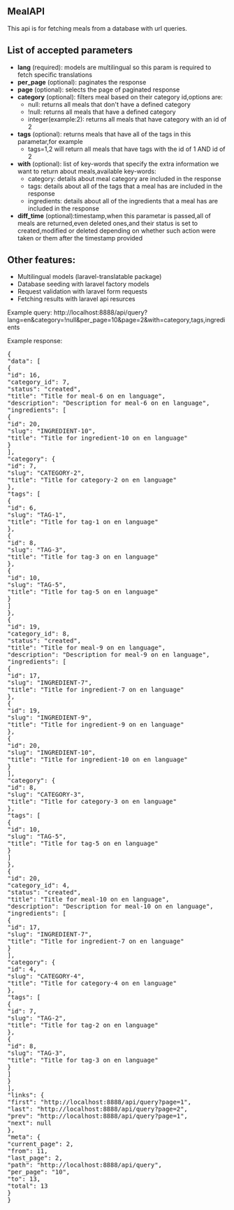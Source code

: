 ## MealAPI

This api is for fetching meals from a database with url queries.

## List of accepted parameters
<ul>
  <li><strong>lang</strong> (required): models are multilingual so this param is required to fetch specific translations</li>
  <li><strong>per_page</strong> (optional): paginates the response</li>
  <li><strong>page</strong> (optional): selects the page of paginated response</li>
  <li><strong>category</strong> (optional): filters meal based on their category id,options are:
    <ul>
    <li>null: returns all meals that don't have a defined category</li>
    <li>!null: returns all meals that have a defined category</li>
    <li>integer(example:2): returns all meals that have category with an id of 2</li>
    </ul>
  </li>
  <li><strong>tags</strong> (optional): returns meals that have all of the tags in this parametar,for example
  <ul>
    <li>tags=1,2 will return all meals that have tags with the id of 1 AND id of 2</li>
  </ul>
   <li><strong>with</strong> (optional): list of key-words that specify the extra information we want to return about meals,available key-words:
  <ul>
    <li>category: details about meal category are included in the response</li>
    <li>tags: details about all of the tags that a meal has are included in the response</li>
    <li>ingredients: details about all of the ingredients that a meal has are included in the response</li>
  </ul>
  </li>
  </li>
   <li><strong>diff_time</strong> (optional):timestamp,when this parametar is passed,all of meals are returned,even deleted ones,and their status is set to created,modified or deleted depending on whether such action were taken or them after the timestamp provided</li>
</ul>

## Other features:

<ul>
  <li>Multilingual models (laravel-translatable package)</li>
  <li>Database seeding with laravel factory models</li>
  <li>Request validation with laravel form requests</li>
  <li>Fetching results with laravel api resurces</li>
</ul>

<p>Example query:
http://localhost:8888/api/query?lang=en&category=!null&per_page=10&page=2&with=category,tags,ingredients</p>

Example response:
<pre>
{
"data": [
{
"id": 16,
"category_id": 7,
"status": "created",
"title": "Title for meal-6 on en language",
"description": "Description for meal-6 on en language",
"ingredients": [
{
"id": 20,
"slug": "INGREDIENT-10",
"title": "Title for ingredient-10 on en language"
}
],
"category": {
"id": 7,
"slug": "CATEGORY-2",
"title": "Title for category-2 on en language"
},
"tags": [
{
"id": 6,
"slug": "TAG-1",
"title": "Title for tag-1 on en language"
},
{
"id": 8,
"slug": "TAG-3",
"title": "Title for tag-3 on en language"
},
{
"id": 10,
"slug": "TAG-5",
"title": "Title for tag-5 on en language"
}
]
},
{
"id": 19,
"category_id": 8,
"status": "created",
"title": "Title for meal-9 on en language",
"description": "Description for meal-9 on en language",
"ingredients": [
{
"id": 17,
"slug": "INGREDIENT-7",
"title": "Title for ingredient-7 on en language"
},
{
"id": 19,
"slug": "INGREDIENT-9",
"title": "Title for ingredient-9 on en language"
},
{
"id": 20,
"slug": "INGREDIENT-10",
"title": "Title for ingredient-10 on en language"
}
],
"category": {
"id": 8,
"slug": "CATEGORY-3",
"title": "Title for category-3 on en language"
},
"tags": [
{
"id": 10,
"slug": "TAG-5",
"title": "Title for tag-5 on en language"
}
]
},
{
"id": 20,
"category_id": 4,
"status": "created",
"title": "Title for meal-10 on en language",
"description": "Description for meal-10 on en language",
"ingredients": [
{
"id": 17,
"slug": "INGREDIENT-7",
"title": "Title for ingredient-7 on en language"
}
],
"category": {
"id": 4,
"slug": "CATEGORY-4",
"title": "Title for category-4 on en language"
},
"tags": [
{
"id": 7,
"slug": "TAG-2",
"title": "Title for tag-2 on en language"
},
{
"id": 8,
"slug": "TAG-3",
"title": "Title for tag-3 on en language"
}
]
}
],
"links": {
"first": "http://localhost:8888/api/query?page=1",
"last": "http://localhost:8888/api/query?page=2",
"prev": "http://localhost:8888/api/query?page=1",
"next": null
},
"meta": {
"current_page": 2,
"from": 11,
"last_page": 2,
"path": "http://localhost:8888/api/query",
"per_page": "10",
"to": 13,
"total": 13
}
}
</pre>
